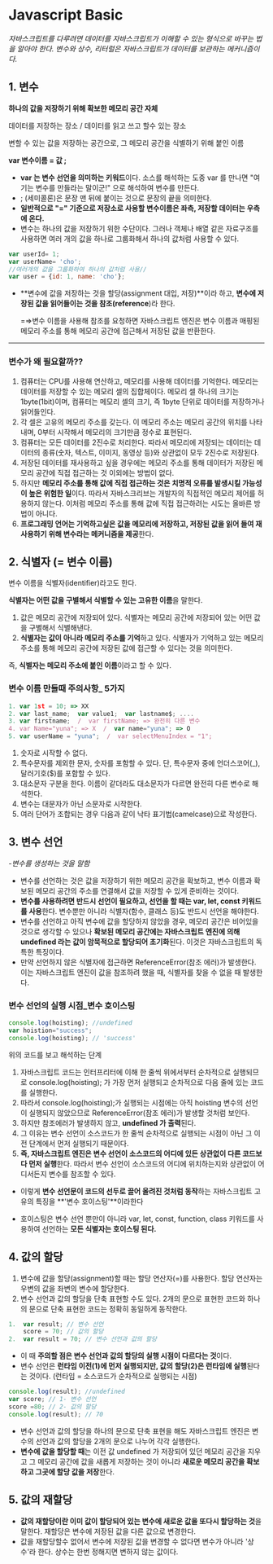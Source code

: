 # Javascript Basic

*자바스크립트를  다루려면 데이터를 자바스크립트가 이해할 수 있는 형식으로 바꾸는 법을 알아야 한다.  변수와 상수, 리터럴은 자바스크립트가 데이터를 보관하는 메커니즘이다.*



## 1. 변수

**하나의 값을 저장하기 위해 확보한 메모리 공간 자체**

데이터를 저장하는 장소 / 데이터를 읽고 쓰고 할수 있는 장소

변할 수 있는 값을 저장하는 공간으로, 그 메모리 공간을 식별하기 위해 붙인 이름

**var 변수이름 = 값 ;**

- **var 는 변수 선언을 의미하는 키워드**이다. 소스를 해석하는 도중 var 를 만나면 "여기는 변수를 만들라는 말이군!" 으로 해석하여 변수를 만든다.
- ; (세미콜론)은 문장 맨 뒤에 붙이는 것으로 문장의 끝을 의미한다.
- **일반적으로 "=" 기준으로 저장소로 사용할 변수이름은 좌측, 저장할 데이터는 우측에 온다.**
- 변수는 하나의 값을 저장하기 위한 수단이다.  그러나 객체나 배열 같은 자료구조를 사용하면 여러 개의 값을 하나로  그룹화해서 하나의 값처럼 사용할 수 있다.

```jsx
var userId= 1;
var userName= 'cho';
//여러개의 값을 그룹화하여 하나의 값처럼 사용//
var user = {id: 1, name: 'cho'};
```

- **변수에 값을 저장하는 것을 할당(assignment 대입, 저장)**이라 하고, **변수에 저장된 값을 읽어들이는 것을 참조(reference**)라 한다.

  =⇒변수 이름을 사용해 참조를 요청하면 자바스크립트 엔진은 변수 이름과 매핑된 메모리 주소를 통해 메모리 공간에 접근해서 저장된 값을 반환한다.

------

### 변수가 왜 필요할까??

1. 컴퓨터는 CPU를 사용해 연산하고, 메모리를 사용해 데이터를 기억한다. 메모리는 데이터를 저장할 수 있는 메모리 셀의 집합체이다. 메모리 셀 하나의 크기는 1byte(1bit)이며, 컴퓨터는 메모리 셀의 크기, 즉 1byte 단위로 데이터를 저장하거나 읽어들인다.
2. 각 셀은 고유의 메모리 주소를 갖는다. 이 메모리 주소는 메모리 공간의 위치를 나타내며, 0부터 시작해서 메모리의 크기만큼 정수로 표현된다.
3. 컴퓨터는 모든 데이터를 2진수로 처리한다. 따라서 메모리에 저장되는 데이터는 데이터의 종류(숫자, 텍스트, 이미지, 동영상 등)와 상관없이 모두 2진수로 저장된다.
4. 저장된 데이터를 재사용하고 싶을 경우에는 메모리 주소를 통해 데이터가 저장된 메모리 공간에 직접 접근하는 것 이외에는 방법이 없다.
5. 하지만 **메모리 주소를 통해 값에 직접 접근하는 것은 치명적 오류를 발생시킬 가능성이 높은 위험한 일**이다. 따라서 자바스크리브는 개발자의 직접적인 메모리 제어를 허용하지 않는다. 이처럼 메모리 주소를 통해 값에 직접 접근하려는 시도는 올바른 방법이 아니다.
6. **프로그래밍 언어는 기억하고싶은 값을 메모리에 저장하고, 저장된 값을 읽어 들여 재사용하기 위해 변수라는 메커니즘을 제공**한다.





## 2. 식별자 (= 변수 이름)

변수 이름을 식별자(identifier)라고도 한다.

**식별자는 어떤 값을 구별해서 식별할 수 있는 고유한 이름**을 말한다.

1. 값은 메모리 공간에 저장되어 있다. 식별자는 메모리 공간에 저장되어 있는 어떤 값을 구별해서 식별해낸다.
2. **식별자는 값이 아니라 메모리 주소를 기억**하고 있다. 식별자가 기억하고 있는 메모리 주소를 통해 메모리 공간에 저장된 값에 접근할 수 있다는 것을 의미한다.

즉, **식별자는 메모리 주소에 붙인 이름**이라고 할 수 있다.



### 변수 이름 만들때 주의사항_ 5가지

```jsx
1. var 1st = 10; => XX
2. var last_name;  var value1;  var lastname$; ....
3. var firstname;  /  var firstName; => 완전히 다른 변수
4. var Name="yuna"; => X  /  var name="yuna"; => O
5. var userName = "yuna";  /  var selectMenuIndex = "1";
```

1. 숫자로 시작할 수 없다.
2. 특수문자를 제외한 문자, 숫자를 포함할 수 있다. 단, 특수문자 중에 언더스코어(_), 달러기호($)를 포함할 수 있다.
3. 대소문자 구분을 한다. 이름이 같더라도 대소문자가 다르면 완전히 다른 변수로 해석한다.
4. 변수는 대문자가 아닌 소문자로 시작한다.
5. 여러 단어가 조합되는 경우 다음과 같이 낙타 표기법(camelcase)으로 작성한다.



## 3. 변수 선언

*-변수를 생성하는 것을 말함*

- 변수를 선언하는 것은 값을 저장하기 위한 메모리 공간을 확보하고, 변수 이름과 확보된 메모리 공간의 주소를 연결해서 값을 저장할 수 있게 준비하는 것이다.
- **변수를 사용하려면 반드시 선언이 필요하고, 선언을 할 때는 var, let, const 키워드를 사용**한다. 변수뿐만 아니라 식별자(함수, 클래스 등)도 반드시 선언을 해야한다.
- 변수를 선언하고 아직 변수에 값을 할당하지 않았을 경우, 메모리 공간은 비어있을 것으로 생각할 수 있으나 **확보된 메모리 공간에는 자바스크립트 엔진에 의해 undefined 라는 값이 암묵적으로 할당되어 초기화**된다. 이것은 자바스크립트의 독특한 특징이다.
- 만약 선언하지 않은 식별자에 접근하면 ReferenceError(참조 에러)가 발생한다. 이는 자바스크립트 엔진이 값을 참조하려 했을 때, 식별자를 찾을 수 없을 때 발생한다.

### 변수 선언의 실행 시점_**변수 호이스팅**

```jsx
console.log(hoisting); //undefined
var hoistion="success";
console.log(hoisting); // 'success'
```

위의 코드를 보고 해석하는 단계

1. 자바스크립트 코드는 인터프리터에 이해 한 줄씩 위에서부터 순차적으로 실행되므로 console.log(hoisting); 가 가장 먼저 실행되고 순차적으로 다음 줄에 있는 코드를 실행한다.
2. 따라서 console.log(hoisting);가 실행되는 시점에는 아직 hoisting 변수의 선언이 실행되지 않았으므로 ReferenceError(참조 에러)가 발생할 것처럼 보인다.
3. 하지만 참조에러가 발생하지 않고, **undefined 가 출력**된다.
4. 그 이유는 변수 선언이 소스코드가 한 줄씩 순차적으로 실행되는 시점이 아닌 그 이전 단계에서 먼저 실행되기 때문이다.
5. **즉, 자바스크립트 엔진은 변수 선언이 소스코드의 어디에 있든 상관없이 다른 코드보다 먼저 실행**한다. 따라서 변수 선언이 소스코드의 어디에 위치하는지와 상관없이 어디서든지 변수를 참조할 수 있다.

- 이렇게 **변수 선언문이 코드의 선두로 끌어 올려진 것처럼 동작**하는 자바스크립트 고유의 특징을 **'변수 호이스팅'**이라한다

- 호이스팅은 변수 선언 뿐만이 아니라 var, let, const, function, class 키워드를 사용하여 선언하는 **모든 식별자는 호이스팅 된다.**





## 4. 값의 할당

1. 변수에 값을 할당(assignment)할 때는 할당 연산자(=)를 사용한다. 할당 연산자는 우변의 값을 좌변의 변수에 할당한다.
2. 변수 선언과 값의 할당을 단축 표현할 수도 있다. 2개의 문으로 표현한 코드와 하나의 문으로 단축 표현한 코드는 정확히 동일하게 동작한다.

```jsx
1.  var result; // 변수 선언
    score = 70; // 값의 할당
2.  var result = 70; // 변수 선언과 값의 할당
```

- 이 때 **주의할 점은 변수 선언과 값의 할당의 실행 시점이 다르다는 것**이다.
- 변수 선언은 **런타임 이전(1)에 먼저 실행되지만, 값의 할당(2)은 런타임에 실행**된다는 것이다. (런타임 = 소스코드가 순차적으로 실행되는 시점)

```jsx
console.log(result); //undefined
var score; // 1- 변수 선언
score =80; // 2- 값의 할당
console.log(result); // 70
```

- 변수 선언과 값의 할당을 하나의 문으로 단축 표현을 해도 자바스크립트 엔진은 변수의 선언과 값의 할당을 2개의 문으로 나누어 각각 실행한다.
- **변수에 값을 할당할 때**는 이전 값 undefined 가 저장되어 있던 메모리 공간을 지우고 그 메모리 공간에 값을 새롭게 저장하는 것이 아니라 **새로운 메모리 공간을 확보하고 그곳에 할당 값을 저장**한다.





## 5. 값의 재할당

- **값의 재할당이란 이미 값이 할당되어 있는 변수에 새로운 값을 또다시 할당하는 것**을 말한다. 재할당은 변수에 저장된 값을 다른 값으로 변경한다.
- 값을 재할당할수 없어서 변수에 저장된 값을 변경할 수 없다면 변수가 아니라 '상수'라 한다. 상수는 한번 정해지면 변하지 않는 값이다.